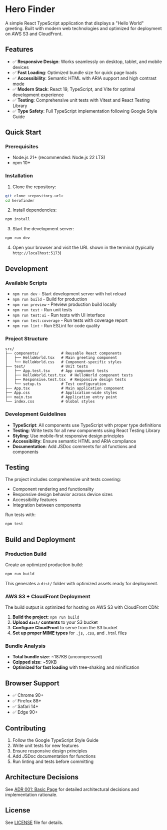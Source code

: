 # Hero Finder

A simple React TypeScript application that displays a "Hello World" greeting. Built with modern web technologies and optimized for deployment on AWS S3 and CloudFront.

## Features

- ✅ **Responsive Design**: Works seamlessly on desktop, tablet, and mobile devices
- ✅ **Fast Loading**: Optimized bundle size for quick page loads
- ✅ **Accessibility**: Semantic HTML with ARIA support and high contrast mode
- ✅ **Modern Stack**: React 19, TypeScript, and Vite for optimal development experience
- ✅ **Testing**: Comprehensive unit tests with Vitest and React Testing Library
- ✅ **Type Safety**: Full TypeScript implementation following Google Style Guide

## Quick Start

### Prerequisites

- Node.js 21+ (recommended: Node.js 22 LTS)
- npm 10+

### Installation

1. Clone the repository:
```bash
git clone <repository-url>
cd herofinder
```

2. Install dependencies:
```bash
npm install
```

3. Start the development server:
```bash
npm run dev
```

4. Open your browser and visit the URL shown in the terminal (typically `http://localhost:5173`)

## Development

### Available Scripts

- `npm run dev` - Start development server with hot reload
- `npm run build` - Build for production
- `npm run preview` - Preview production build locally
- `npm run test` - Run unit tests
- `npm run test:ui` - Run tests with UI interface
- `npm run test:coverage` - Run tests with coverage report
- `npm run lint` - Run ESLint for code quality

### Project Structure

```
src/
├── components/          # Reusable React components
│   ├── HelloWorld.tsx   # Main greeting component
│   └── HelloWorld.css   # Component-specific styles
├── test/                # Unit tests
│   ├── App.test.tsx     # App component tests
│   ├── HelloWorld.test.tsx  # HelloWorld component tests
│   ├── Responsive.test.tsx  # Responsive design tests
│   └── setup.ts         # Test configuration
├── App.tsx              # Main application component
├── App.css              # Application-wide styles
├── main.tsx             # Application entry point
└── index.css            # Global styles
```

### Development Guidelines

- **TypeScript**: All components use TypeScript with proper type definitions
- **Testing**: Write tests for all new components using React Testing Library
- **Styling**: Use mobile-first responsive design principles
- **Accessibility**: Ensure semantic HTML and ARIA compliance
- **Documentation**: Add JSDoc comments for all functions and components

## Testing

The project includes comprehensive unit tests covering:

- Component rendering and functionality
- Responsive design behavior across device sizes
- Accessibility features
- Integration between components

Run tests with:
```bash
npm test
```

## Build and Deployment

### Production Build

Create an optimized production build:
```bash
npm run build
```

This generates a `dist/` folder with optimized assets ready for deployment.

### AWS S3 + CloudFront Deployment

The build output is optimized for hosting on AWS S3 with CloudFront CDN:

1. **Build the project**: `npm run build`
2. **Upload `dist/` contents** to your S3 bucket
3. **Configure CloudFront** to serve from the S3 bucket
4. **Set up proper MIME types** for `.js`, `.css`, and `.html` files

### Bundle Analysis

- **Total bundle size**: ~187KB (uncompressed)
- **Gzipped size**: ~59KB
- **Optimized for fast loading** with tree-shaking and minification

## Browser Support

- ✅ Chrome 90+
- ✅ Firefox 88+
- ✅ Safari 14+
- ✅ Edge 90+

## Contributing

1. Follow the Google TypeScript Style Guide
2. Write unit tests for new features
3. Ensure responsive design principles
4. Add JSDoc documentation for functions
5. Run linting and tests before committing

## Architecture Decisions

See [ADR 001: Basic Page](./adrs/001-basic-page.md) for detailed architectural decisions and implementation rationale.

## License

See [LICENSE](./LICENSE) file for details.
